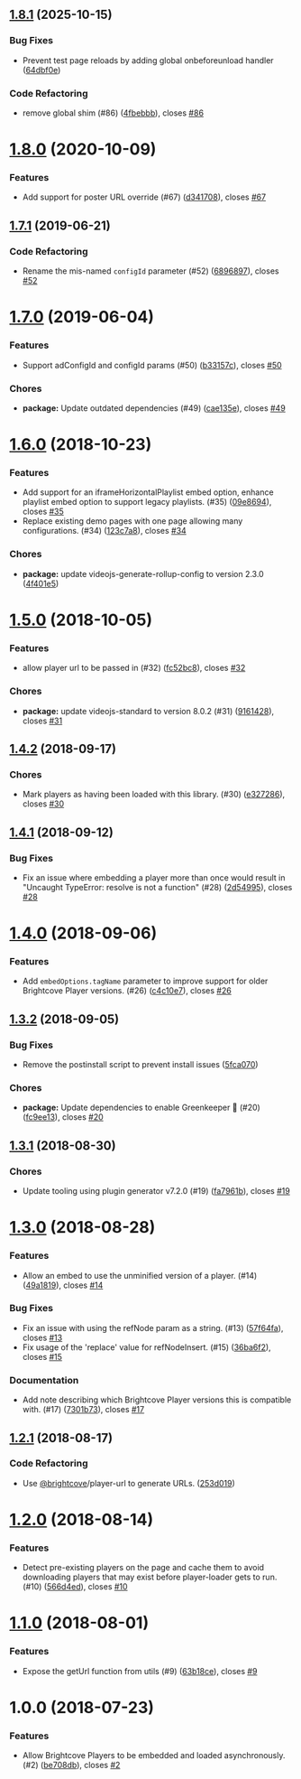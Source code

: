 <a name="1.8.1"></a>
## [1.8.1](https://github.com/brightcove/player-loader/compare/v1.8.0...v1.8.1) (2025-10-15)

### Bug Fixes

* Prevent test page reloads by adding global onbeforeunload handler ([64dbf0e](https://github.com/brightcove/player-loader/commit/64dbf0e))

### Code Refactoring

* remove global shim (#86) ([4fbebbb](https://github.com/brightcove/player-loader/commit/4fbebbb)), closes [#86](https://github.com/brightcove/player-loader/issues/86)

<a name="1.8.0"></a>
# [1.8.0](https://github.com/brightcove/player-loader/compare/v1.7.1...v1.8.0) (2020-10-09)

### Features

* Add support for poster URL override (#67) ([d341708](https://github.com/brightcove/player-loader/commit/d341708)), closes [#67](https://github.com/brightcove/player-loader/issues/67)

<a name="1.7.1"></a>
## [1.7.1](https://github.com/brightcove/player-loader/compare/v1.7.0...v1.7.1) (2019-06-21)

### Code Refactoring

* Rename the mis-named `configId` parameter (#52) ([6896897](https://github.com/brightcove/player-loader/commit/6896897)), closes [#52](https://github.com/brightcove/player-loader/issues/52)

<a name="1.7.0"></a>
# [1.7.0](https://github.com/brightcove/player-loader/compare/v1.6.0...v1.7.0) (2019-06-04)

### Features

* Support adConfigId and configId params (#50) ([b33157c](https://github.com/brightcove/player-loader/commit/b33157c)), closes [#50](https://github.com/brightcove/player-loader/issues/50)

### Chores

* **package:** Update outdated dependencies (#49) ([cae135e](https://github.com/brightcove/player-loader/commit/cae135e)), closes [#49](https://github.com/brightcove/player-loader/issues/49)

<a name="1.6.0"></a>
# [1.6.0](https://github.com/brightcove/player-loader/compare/v1.5.0...v1.6.0) (2018-10-23)

### Features

* Add support for an iframeHorizontalPlaylist embed option, enhance playlist embed option to support legacy playlists. (#35) ([09e8694](https://github.com/brightcove/player-loader/commit/09e8694)), closes [#35](https://github.com/brightcove/player-loader/issues/35)
* Replace existing demo pages with one page allowing many configurations. (#34) ([123c7a8](https://github.com/brightcove/player-loader/commit/123c7a8)), closes [#34](https://github.com/brightcove/player-loader/issues/34)

### Chores

* **package:** update videojs-generate-rollup-config to version 2.3.0 ([4f401e5](https://github.com/brightcove/player-loader/commit/4f401e5))

<a name="1.5.0"></a>
# [1.5.0](https://github.com/brightcove/player-loader/compare/v1.4.2...v1.5.0) (2018-10-05)

### Features

* allow player url to be passed in (#32) ([fc52bc8](https://github.com/brightcove/player-loader/commit/fc52bc8)), closes [#32](https://github.com/brightcove/player-loader/issues/32)

### Chores

* **package:** update videojs-standard to version 8.0.2 (#31) ([9161428](https://github.com/brightcove/player-loader/commit/9161428)), closes [#31](https://github.com/brightcove/player-loader/issues/31)

<a name="1.4.2"></a>
## [1.4.2](https://github.com/brightcove/player-loader/compare/v1.4.1...v1.4.2) (2018-09-17)

### Chores

* Mark players as having been loaded with this library. (#30) ([e327286](https://github.com/brightcove/player-loader/commit/e327286)), closes [#30](https://github.com/brightcove/player-loader/issues/30)

<a name="1.4.1"></a>
## [1.4.1](https://github.com/brightcove/player-loader/compare/v1.4.0...v1.4.1) (2018-09-12)

### Bug Fixes

* Fix an issue where embedding a player more than once would result in "Uncaught TypeError: resolve is not a function" (#28) ([2d54995](https://github.com/brightcove/player-loader/commit/2d54995)), closes [#28](https://github.com/brightcove/player-loader/issues/28)

<a name="1.4.0"></a>
# [1.4.0](https://github.com/brightcove/player-loader/compare/v1.3.2...v1.4.0) (2018-09-06)

### Features

* Add `embedOptions.tagName` parameter to improve support for older Brightcove Player versions. (#26) ([c4c10e7](https://github.com/brightcove/player-loader/commit/c4c10e7)), closes [#26](https://github.com/brightcove/player-loader/issues/26)

<a name="1.3.2"></a>
## [1.3.2](https://github.com/brightcove/player-loader/compare/v1.3.1...v1.3.2) (2018-09-05)

### Bug Fixes

* Remove the postinstall script to prevent install issues ([5fca070](https://github.com/brightcove/player-loader/commit/5fca070))

### Chores

* **package:** Update dependencies to enable Greenkeeper 🌴 (#20) ([fc9ee13](https://github.com/brightcove/player-loader/commit/fc9ee13)), closes [#20](https://github.com/brightcove/player-loader/issues/20)

<a name="1.3.1"></a>
## [1.3.1](https://github.com/brightcove/player-loader/compare/v1.3.0...v1.3.1) (2018-08-30)

### Chores

* Update tooling using plugin generator v7.2.0 (#19) ([fa7961b](https://github.com/brightcove/player-loader/commit/fa7961b)), closes [#19](https://github.com/brightcove/player-loader/issues/19)

<a name="1.3.0"></a>
# [1.3.0](https://github.com/brightcove/player-loader/compare/v1.2.1...v1.3.0) (2018-08-28)

### Features

* Allow an embed to use the unminified version of a player. (#14) ([49a1819](https://github.com/brightcove/player-loader/commit/49a1819)), closes [#14](https://github.com/brightcove/player-loader/issues/14)

### Bug Fixes

* Fix an issue with using the refNode param as a string. (#13) ([57f64fa](https://github.com/brightcove/player-loader/commit/57f64fa)), closes [#13](https://github.com/brightcove/player-loader/issues/13)
* Fix usage of the 'replace' value for refNodeInsert. (#15) ([36ba6f2](https://github.com/brightcove/player-loader/commit/36ba6f2)), closes [#15](https://github.com/brightcove/player-loader/issues/15)

### Documentation

* Add note describing which Brightcove Player versions this is compatible with. (#17) ([7301b73](https://github.com/brightcove/player-loader/commit/7301b73)), closes [#17](https://github.com/brightcove/player-loader/issues/17)

<a name="1.2.1"></a>
## [1.2.1](https://github.com/brightcove/player-loader/compare/v1.2.0...v1.2.1) (2018-08-17)

### Code Refactoring

* Use [@brightcove](https://github.com/brightcove)/player-url to generate URLs. ([253d019](https://github.com/brightcove/player-loader/commit/253d019))

<a name="1.2.0"></a>
# [1.2.0](https://github.com/brightcove/player-loader/compare/v1.1.0...v1.2.0) (2018-08-14)

### Features

* Detect pre-existing players on the page and cache them to avoid downloading players that may exist before player-loader gets to run. (#10) ([566d4ed](https://github.com/brightcove/player-loader/commit/566d4ed)), closes [#10](https://github.com/brightcove/player-loader/issues/10)

<a name="1.1.0"></a>
# [1.1.0](https://github.com/brightcove/player-loader/compare/v1.0.0...v1.1.0) (2018-08-01)

### Features

* Expose the getUrl function from utils (#9) ([63b18ce](https://github.com/brightcove/player-loader/commit/63b18ce)), closes [#9](https://github.com/brightcove/player-loader/issues/9)

<a name="1.0.0"></a>
# 1.0.0 (2018-07-23)

### Features

* Allow Brightcove Players to be embedded and loaded asynchronously. (#2) ([be708db](https://github.com/brightcove/player-loader/commit/be708db)), closes [#2](https://github.com/brightcove/player-loader/issues/2)

